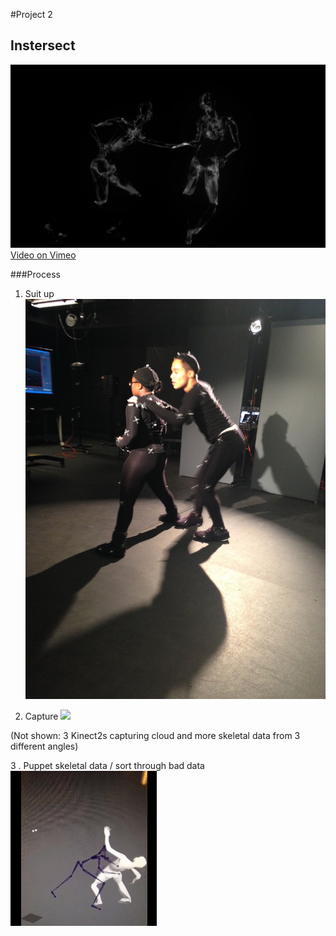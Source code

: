 #Project 2

## Instersect



[![](images/intersect_still.png)](https://vimeo.com/143492711)
[Video on Vimeo](https://vimeo.com/143492711)

###Process 

1. Suit up
![](images/dancers.jpg)

 
2. Capture
![](images/dancers.gif)

(Not shown: 3 Kinect2s capturing cloud and more  skeletal data from 3 different angles)

3 . Puppet skeletal data / sort through bad data
![](images/skele.gif)

